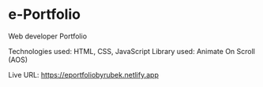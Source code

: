 # e-Portfolio
Web developer Portfolio

Technologies used: HTML, CSS, JavaScript
Library used: Animate On Scroll (AOS)

Live URL: https://eportfoliobyrubek.netlify.app

